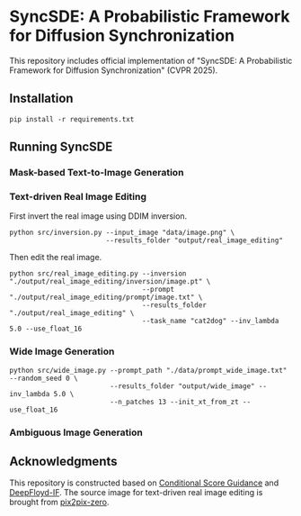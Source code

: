 # SyncSDE: A Probabilistic Framework for Diffusion Synchronization

This repository includes official implementation of "SyncSDE: A Probabilistic Framework for Diffusion Synchronization" (CVPR 2025).

## Installation

```
pip install -r requirements.txt
```


## Running SyncSDE


### Mask-based Text-to-Image Generation



### Text-driven Real Image Editing

First invert the real image using DDIM inversion.

```
python src/inversion.py --input_image "data/image.png" \
                        --results_folder "output/real_image_editing"
```

Then edit the real image.


```
python src/real_image_editing.py --inversion "./output/real_image_editing/inversion/image.pt" \
                                 --prompt "./output/real_image_editing/prompt/image.txt" \
                                 --results_folder "./output/real_image_editing" \
                                 --task_name "cat2dog" --inv_lambda 5.0 --use_float_16
```

### Wide Image Generation

```
python src/wide_image.py --prompt_path "./data/prompt_wide_image.txt" --random_seed 0 \
                         --results_folder "output/wide_image" --inv_lambda 5.0 \
                         --n_patches 13 --init_xt_from_zt --use_float_16
```

### Ambiguous Image Generation



## Acknowledgments


This repository is constructed based on [Conditional Score Guidance](https://github.com/Hleephilip/CSG) and [DeepFloyd-IF](https://github.com/deep-floyd/IF). The source image for text-driven real image editing is brought from [pix2pix-zero](https://github.com/pix2pixzero/pix2pix-zero/tree/main). 
